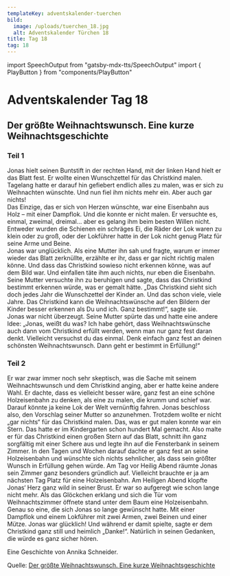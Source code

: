 ```yaml
---
templateKey: adventskalender-tuerchen
bild:
  image: /uploads/tuerchen_18.jpg
  alt: Adventskalender Türchen 18
title: Tag 18
tag: 18
---
```


import SpeechOutput from "gatsby-mdx-tts/SpeechOutput"
import { PlayButton } from "components/PlayButton"

<SpeechOutput id="adventskalender-tag-18-teil-1" customPlayButton={PlayButton}>

# Adventskalender Tag 18

## Der größte Weihnachtswunsch. Eine kurze Weihnachtsgeschichte

### Teil 1

Jonas hielt seinen Buntstift in der rechten Hand, mit der linken Hand hielt er das Blatt fest. Er wollte einen Wunschzettel für das Christkind malen. Tagelang hatte er darauf hin gefiebert endlich alles zu malen, was er sich zu Weihnachten wünschte. Und nun fiel ihm nichts mehr ein. Aber auch gar nichts!  
Das Einzige, das er sich von Herzen wünschte, war eine Eisenbahn aus Holz – mit einer Dampflok. Und die konnte er nicht malen. Er versuchte es, einmal, zweimal, dreimal… aber es gelang ihm beim besten Willen nicht. Entweder wurden die Schienen ein schräges Ei, die Räder der Lok waren zu klein oder zu groß, oder der Lokführer hatte in der Lok nicht genug Platz für seine Arme und Beine.  
Jonas war unglücklich. Als eine Mutter ihn sah und fragte, warum er immer wieder das Blatt zerknüllte, erzählte er ihr, dass er gar nicht richtig malen könne. Und dass das Christkind sowieso nicht erkennen könne, was auf dem Bild war. Und einfallen täte ihm auch nichts, nur eben die Eisenbahn. Seine Mutter versuchte ihn zu beruhigen und sagte, dass das Christkind bestimmt erkennen würde, was er gemalt hätte. „Das Christkind sieht sich doch jedes Jahr die Wunschzettel der Kinder an. Und das schon viele, viele Jahre. Das Christkind kann die Weihnachtswünsche auf den Bildern der Kinder besser erkennen als Du und ich. Ganz bestimmt!“, sagte sie.  
Jonas war nicht überzeugt. Seine Mutter spürte das und hatte eine andere Idee: „Jonas, weißt du was? Ich habe gehört, dass Weihnachtswünsche auch dann vom Christkind erfüllt werden, wenn man nur ganz fest daran denkt. Vielleicht versuchst du das einmal. Denk einfach ganz fest an deinen schönsten Weihnachtswunsch. Dann geht er bestimmt in Erfüllung!“

</SpeechOutput>

<SpeechOutput id="adventskalender-tag-18-teil-2" customPlayButton={PlayButton}>

### Teil 2

Er war zwar immer noch sehr skeptisch, was die Sache mit seinem Weihnachtswunsch und dem Christkind anging, aber er hatte keine andere Wahl. Er dachte, dass es vielleicht besser wäre, ganz fest an eine schöne Holzeisenbahn zu denken, als eine zu malen, die krumm und schief war. Darauf könnte ja keine Lok der Welt vernünftig fahren.
Jonas beschloss also, den Vorschlag seiner Mutter so anzunehmen. Trotzdem wollte er nicht „gar nichts“ für das Christkind malen. Das, was er gut malen konnte war ein Stern. Das hatte er im Kindergarten schon hundert Mal gemacht. Also malte er für das Christkind einen großen Stern auf das Blatt, schnitt ihn ganz sorgfältig mit einer Schere aus und legte ihn auf die Fensterbank in seinem Zimmer.
In den Tagen und Wochen darauf dachte er ganz fest an seine Holzeisenbahn und wünschte sich nichts sehnlicher, als dass sein größter Wunsch in Erfüllung gehen würde. Am Tag vor Heilig Abend räumte Jonas sein Zimmer ganz besonders gründlich auf. Vielleicht brauchte er ja am nächsten Tag Platz für eine Holzeisenbahn.
Am Heiligen Abend klopfte Jonas‘ Herz ganz wild in seiner Brust. Er war so aufgeregt wie schon lange nicht mehr. Als das Glöckchen erklang und sich die Tür vom Weihnachtszimmer öffnete stand unter dem Baum eine Holzeisenbahn. Genau so eine, die sich Jonas so lange gewünscht hatte. Mit einer Dampflok und einem Lokführer mit zwei Armen, zwei Beinen und einer Mütze. Jonas war glücklich!
Und während er damit spielte, sagte er dem Christkind ganz still und heimlich „Danke!“. Natürlich in seinen Gedanken, die würde es ganz sicher hören.

Eine Geschichte von Annika Schneider.

Quelle: [Der größte Weihnachtswunsch. Eine kurze Weihnachtsgeschichte](https://mal-alt-werden.de/der-groesste-weihnachtswunsch-eine-kurze-weihnachtsgeschichte/)

</SpeechOutput>

